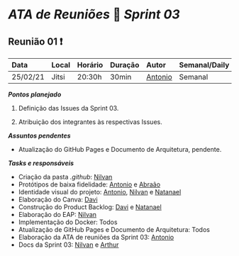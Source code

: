 # *ATA de Reuniões* 📝 *Sprint 03* 

## Reunião 01 ❗

| Data  | Local | Horário | Duração  | Autor | Semanal/Daily | Participantes |
| :- | :- | :- | :- | :- | :- | :- |
| 25/02/21 | Jitsi | 20:30h | 30min | [Antonio](https://github.com/antoniotoineto) | Semanal | Todos |


***Pontos planejado***  

1. Definição das Issues da Sprint 03.

2. Atribuição dos integrantes às respectivas Issues. 


***Assuntos pendentes***
* Atualização do GitHub Pages e Documento de Arquitetura, pendente.

***Tasks e responsáveis***
* Criação da pasta *.github*: [Nilvan](https://github.com/juninhigh)
* Protótipos de baixa fidelidade: [Antonio](https://github.com/antoniotoineto) e [Abraão](https://github.com/abraao1231)
* Identidade visual do projeto: [Antonio](https://github.com/antoniotoineto), [Nilvan](https://github.com/juninhigh) e [Natanael](https://github.com/fernandes-natanael)
* Elaboração do Canva: [Davi](https://github.com/DaviMatheus)
* Construção do Product Backlog: [Davi](https://github.com/DaviMatheus) e [Natanael](https://github.com/fernandes-natanael)
* Elaboração do EAP: [Nilvan](https://github.com/juninhigh) 
* Implementação do Docker: Todos
* Atualização de GitHub Pages e Documento de Arquitetura: Todos
* Elaboração da ATA de reuniões da Sprint 03: [Antonio](https://github.com/antoniotoineto)
* Docs da Sprint 03: [Nilvan](https://github.com/juninhigh) e [Arthur](https://github.com/art1505)
